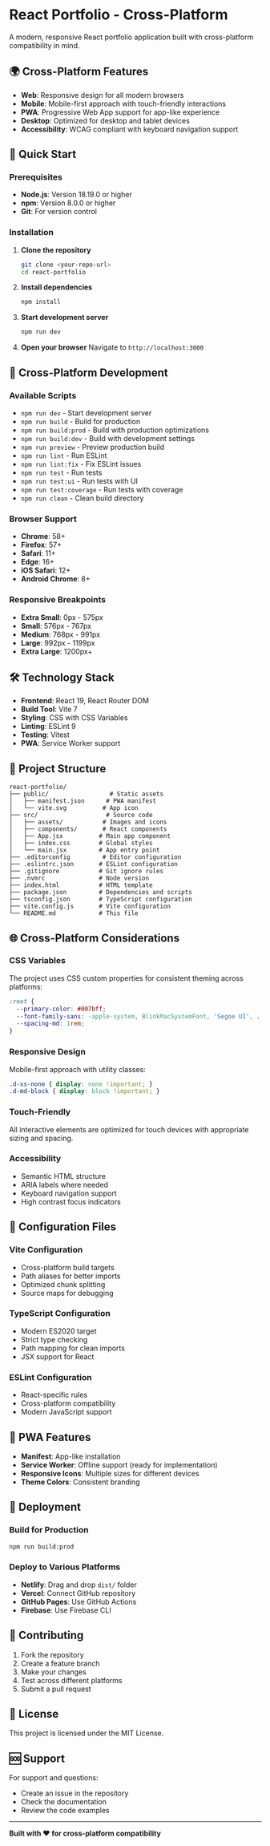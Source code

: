 # React Portfolio - Cross-Platform

A modern, responsive React portfolio application built with cross-platform compatibility in mind.

## 🌍 Cross-Platform Features

- **Web**: Responsive design for all modern browsers
- **Mobile**: Mobile-first approach with touch-friendly interactions
- **PWA**: Progressive Web App support for app-like experience
- **Desktop**: Optimized for desktop and tablet devices
- **Accessibility**: WCAG compliant with keyboard navigation support

## 🚀 Quick Start

### Prerequisites

- **Node.js**: Version 18.19.0 or higher
- **npm**: Version 8.0.0 or higher
- **Git**: For version control

### Installation

1. **Clone the repository**
   ```bash
   git clone <your-repo-url>
   cd react-portfolio
   ```

2. **Install dependencies**
   ```bash
   npm install
   ```

3. **Start development server**
   ```bash
   npm run dev
   ```

4. **Open your browser**
   Navigate to `http://localhost:3000`

## 📱 Cross-Platform Development

### Available Scripts

- `npm run dev` - Start development server
- `npm run build` - Build for production
- `npm run build:prod` - Build with production optimizations
- `npm run build:dev` - Build with development settings
- `npm run preview` - Preview production build
- `npm run lint` - Run ESLint
- `npm run lint:fix` - Fix ESLint issues
- `npm run test` - Run tests
- `npm run test:ui` - Run tests with UI
- `npm run test:coverage` - Run tests with coverage
- `npm run clean` - Clean build directory

### Browser Support

- **Chrome**: 58+
- **Firefox**: 57+
- **Safari**: 11+
- **Edge**: 16+
- **iOS Safari**: 12+
- **Android Chrome**: 8+

### Responsive Breakpoints

- **Extra Small**: 0px - 575px
- **Small**: 576px - 767px
- **Medium**: 768px - 991px
- **Large**: 992px - 1199px
- **Extra Large**: 1200px+

## 🛠️ Technology Stack

- **Frontend**: React 19, React Router DOM
- **Build Tool**: Vite 7
- **Styling**: CSS with CSS Variables
- **Linting**: ESLint 9
- **Testing**: Vitest
- **PWA**: Service Worker support

## 📁 Project Structure

```
react-portfolio/
├── public/                 # Static assets
│   ├── manifest.json      # PWA manifest
│   └── vite.svg          # App icon
├── src/                   # Source code
│   ├── assets/           # Images and icons
│   ├── components/       # React components
│   ├── App.jsx          # Main app component
│   ├── index.css        # Global styles
│   └── main.jsx         # App entry point
├── .editorconfig         # Editor configuration
├── .eslintrc.json       # ESLint configuration
├── .gitignore           # Git ignore rules
├── .nvmrc               # Node version
├── index.html           # HTML template
├── package.json         # Dependencies and scripts
├── tsconfig.json        # TypeScript configuration
├── vite.config.js       # Vite configuration
└── README.md            # This file
```

## 🌐 Cross-Platform Considerations

### CSS Variables
The project uses CSS custom properties for consistent theming across platforms:

```css
:root {
  --primary-color: #007bff;
  --font-family-sans: -apple-system, BlinkMacSystemFont, 'Segoe UI', ...;
  --spacing-md: 1rem;
}
```

### Responsive Design
Mobile-first approach with utility classes:

```css
.d-xs-none { display: none !important; }
.d-md-block { display: block !important; }
```

### Touch-Friendly
All interactive elements are optimized for touch devices with appropriate sizing and spacing.

### Accessibility
- Semantic HTML structure
- ARIA labels where needed
- Keyboard navigation support
- High contrast focus indicators

## 🔧 Configuration Files

### Vite Configuration
- Cross-platform build targets
- Path aliases for better imports
- Optimized chunk splitting
- Source maps for debugging

### TypeScript Configuration
- Modern ES2020 target
- Strict type checking
- Path mapping for clean imports
- JSX support for React

### ESLint Configuration
- React-specific rules
- Cross-platform compatibility
- Modern JavaScript support

## 📱 PWA Features

- **Manifest**: App-like installation
- **Service Worker**: Offline support (ready for implementation)
- **Responsive Icons**: Multiple sizes for different devices
- **Theme Colors**: Consistent branding

## 🚀 Deployment

### Build for Production
```bash
npm run build:prod
```

### Deploy to Various Platforms
- **Netlify**: Drag and drop `dist/` folder
- **Vercel**: Connect GitHub repository
- **GitHub Pages**: Use GitHub Actions
- **Firebase**: Use Firebase CLI

## 🤝 Contributing

1. Fork the repository
2. Create a feature branch
3. Make your changes
4. Test across different platforms
5. Submit a pull request

## 📄 License

This project is licensed under the MIT License.

## 🆘 Support

For support and questions:
- Create an issue in the repository
- Check the documentation
- Review the code examples

---

**Built with ❤️ for cross-platform compatibility**

